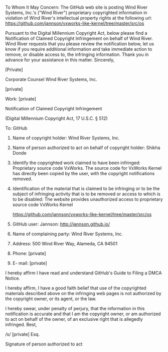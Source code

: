 To Whom It May Concern:
The GitHub web site is posting Wind River Systems, Inc.'s ("Wind River") proprietary copyrighted information in violation of Wind River's intellectual property rights at the following url:
https://github.com/jannson/vxworks-like-kernel/tree/master/src/os

Pursuant to the Digital Millennium Copyright Act, below please find a Notification of Claimed Copyright Infringement on behalf of Wind River. Wind River requests that you please review the notification below, let us know if you require additional information and take immediate action to remove, or disable access to, the infringing information.
Thank you in advance for your assistance in this matter.
Sincerely,

[Private]

Corporate Counsel
Wind River Systems, Inc.

[private]

Work: [private]

Notification of Claimed Copyright Infringement

(Digital Millennium Copyright Act, 17 U.S.C. § 512)

To: GitHub

1. Name of copyright holder: Wind River Systems, Inc.

2. Name of person authorized to act on behalf of copyright holder: Shikha Donde

3. Identify the copyrighted work claimed to have been infringed: Proprietary source code VxWorks. The source code for VxWorks Kernel has directly been copied by the user, with the copyright notifications removed.

4. Identification of the material that is claimed to be infringing or to be the subject of infringing activity that is to be removed or access to which is to be disabled:
The website provides unauthorized access to proprietary source code VxWorks Kernel

   https://github.com/jannson/vxworks-like-kernel/tree/master/src/os

5. GitHub user: Jannson: http://jannson.github.io/

6. Name of complaining party: Wind River Systems, Inc.

7. Address: 500 Wind River Way, Alameda, CA 94501

8. Phone: [private]

9. E- mail: [private]

I hereby affirm I have read and understand GitHub's Guide to Filing a DMCA Notice.

I hereby affirm, I have a good faith belief that use of the copyrighted materials described above on the infringing web pages is not authorized by the copyright owner, or its agent, or the law.

I hereby swear, under penalty of perjury, that the information in this notification is accurate and that I am the copyright owner, or am authorized to act on behalf of the owner, of an exclusive right that is allegedly infringed.
Best,

/s/ [private] Esq.

Signature of person authorized to act
